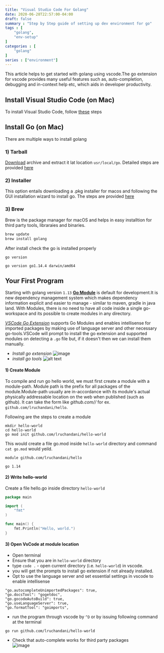 ```yaml
---
title: "Visual Studio Code For Golang"
date: 2020-06-28T22:57:00-04:00
draft: false
summary : "Step by Step guide of setting up dev environment for go"
tags : [
    "golang",
    "env-setup"
]
categories : [
    "golang"
]
series : ["environment"]
---
```

This article helps to get started with golang using vscode.The  go extension for vscode provides many useful features such as, auto-completion, debugging and  in-context help etc, which aids in developer productivity. 

## Install Visual Studio Code (on Mac)
To install Visual Studio Code, follow [these](https://code.visualstudio.com/docs/setup/mac) steps  

## Install Go (on Mac)
There are multiple ways to install golang
### 1) Tarball  
[Download](https://golang.org/dl/) archive and extract it lat location  `usr/local/go`. 
Detailed steps are provided [here](https://golang.org/doc/install#tarball) 
### 2) Installer  
This option entails downloading a .pkg installer for macos and following the GUI installation wizard to install go.
The steps are provided [here](https://golang.org/doc/install#macos) 
### 3) Brew  
Brew is the package manager for macOS and helps in easy installtion for third party tools, libraraies and binaries.
```bash
brew update
brew install golang
```
After install check the go is installed properly 
```
go version

go version go1.14.4 darwin/amd64
```

## Your First Program

Starting with golang version `1.13` **[Go Module](https://blog.golang.org/using-go-modules)** is default for development.It is new dependency management system which makes dependency information explicit and easier to manage - similar to maven, gradle in java land. With Modules, there is no need to have all code inside a single go-workspace and its possible to create modules in any directory.

*[VSCode Go Extension](https://code.visualstudio.com/docs/languages/go)* supports Go Modules and enables intellisense for imported packages by making use of language server and other necessary go-tools.VSCode will prompt to install the go extension and supported modules on detecting a `.go` file but, if it doesn't then we can install them manually.
- *Install go extension*
![image](/images/go-extension.png)
- *install go tools*
![alt text](/images/go-tools.png)

#### 1) Create Module
To compile and run go hello world, we must first create a module with a module-path. 
Module path is the prefix for all packages of the module.Module-path usually are in-accordance with its module's actual physically addressable location on the web when published (such as github). It can take the form like  *github.com/<user-name>/<module-name>*  for ex. `github.com/lruchandani/hello`.

Following are the steps to create a module

```
mkdir hello-world
cd hello-world
go mod init github.com/lruchandani/hello-world
```
This would create a file go.mod inside `hello-world` directory and command `cat go.mod`  would yeild.
```
module github.com/lruchandani/hello

go 1.14
```
#### 2) Write hello-world 
Create a file hello.go inside directory `hello-world` 
```go
package main

import (
	"fmt"
)

func main() {
	fmt.Println("Hello, world.")
}
```
#### 3) Open VsCode at module location
* Open terminal
* Ensure that you are in `hello-world` directory
* type `code .`  - open current directory (i.e. `hello-world`) in vscode.
* you will get the prompts to install go extension if not already installed.
* Opt to use the language server and set essential settings in vscode to enable intellisense
```
"go.autocompleteUnimportedPackages": true,
"go.docsTool": "gogetdoc",
"go.gocodeAutoBuild": true,
"go.useLanguageServer": true,
"go.formatTool": "goimports",
```
* run the program through vscode by  `^D` or by issuing following command at the terminal
```
go run github.com/lruchandani/hello-world
```
* Check that auto-complete works for third party packages  
![image](/images/go-intellisense.png)



